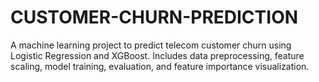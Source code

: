 # CUSTOMER-CHURN-PREDICTION
A machine learning project to predict telecom customer churn using Logistic Regression and XGBoost. Includes data preprocessing, feature scaling, model training, evaluation, and feature importance visualization.
